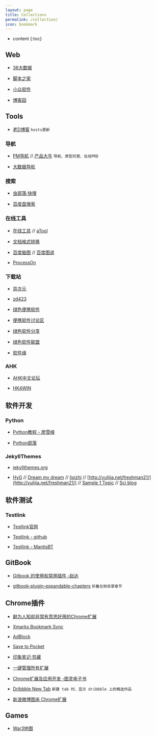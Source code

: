 ```yaml
---
layout: page
title: Collections
permalink: /collection/
icon: bookmark
---
```


* content
{:toc}


## Web

- [36大数据](http://www.36dsj.com/)

- [脚本之家](http://www.jb51.net/)

- [小众软件](http://www.jb51.net/)

- [博客园](http://www.cnblogs.com/)

## Tools

- [老D博客](https://laod.org/hosts/2015-google-hosts.html) `hosts更新`

### 导航

- [PM导航](http://www.pm265.com/) // [产品大牛](http://www.pmdaniu.com/navigate) `导航、原型托管、在线PRD`

- [大数据导航](http://hao.199it.com/)

### 搜索

- [虫部落·快搜](http://so.chongbuluo.com/)

- [百度盘搜索](http://so.baiduyun.me/)

### 在线工具

- [在线工具](http://tool.oschina.net/) // [aTool](http://www.atool.org/)

- [文档格式转换](http://www.docspal.com/)

- [百度脑图](http://naotu.baidu.com/) // [百度图说](http://tushuo.baidu.com/)

- [ProcessOn](https://www.processon.com/)

### 下载站

- [异次元](http://www.iplaysoft.com/)

- [zd423](http://www.zdfans.com/)

- [绿色便携软件](http://www.portablesoft.org/)

- [便携软件讨论区](http://forum.portableappc.com/viewtopic.php?f=4&t=386)

- [绿色软件分享](http://www.ccav1.com/)

- [绿色软件联盟](http://www.xdowns.com/)

- [软件缘](http://www.appcgn.com/)

### AHK

- [AHK中文论坛](http://ahk8.com/index.php)

- [HK4WIN](http://www.songruihua.com/hk4win/) 

## 软件开发

### Python

- [Python教程 - 廖雪峰](http://www.liaoxuefeng.com/wiki/0014316089557264a6b348958f449949df42a6d3a2e542c000)

- [Python部落](http://python.freelycode.com/)

### JekyllThemes

- [jekyllthemes.org](http://jekyllthemes.org/)

- [HyG](https://gaohaoyang.github.io/) // [Dream my dream](http://qrzhou.me/) // [lixizhi](http://lixizhi.github.io/projects/) // [http://yulijia.net/freshman21/](http://yulijia.net/freshman21/) // [Sample 1 Topic](http://idratherbewriting.com/documentation-theme-jekyll/p1_sample1.html) // [Sci blog](http://sciblog.yourfreebies.org/#)

## 软件测试

### Testlink

- [Testlink官网](http://www.testlink.org/)

- [Testlink - github](https://github.com/TestLinkOpenSourceTRMS/testlink-code)

- [Testlink - MantisBT](http://mantis.testlink.org/view_all_bug_page.php)

## GitBook

- [Gitbook 的使用和常用插件 -赵达](http://zhaoda.net/2015/11/09/gitbook-plugins/)

- [gitbook-plugin-expandable-chapters](https://plugins.gitbook.com/plugin/expandable-chapters) `折叠左侧目录章节`

## Chrome插件

- [鲜为人知却非常有意思好用的Chrome扩展](https://www.zhihu.com/question/23228162#answer-28057391)

- [Xmarks Bookmark Sync](https://chrome.google.com/webstore/detail/xmarks-bookmark-sync/ajpgkpeckebdhofmmjfgcjjiiejpodla?utm_source=chrome-app-launcher-info-dialog)

- [AdBlock](https://chrome.google.com/webstore/detail/adblock/gighmmpiobklfepjocnamgkkbiglidom)

- [Save to Pocket](https://chrome.google.com/webstore/detail/save-to-pocket/niloccemoadcdkdjlinkgdfekeahmflj)

- [印象笔记·剪藏](https://chrome.google.com/webstore/detail/evernote-web-clipper/pioclpoplcdbaefihamjohnefbikjilc)

- [一键管理所有扩展](https://chrome.google.com/webstore/detail/%E4%B8%80%E9%94%AE%E7%AE%A1%E7%90%86%E6%89%80%E6%9C%89%E6%89%A9%E5%B1%95/niemebbfnfbjfojajlmnbiikmcpjkkja)

- [Chrome扩展及应用开发 -图灵电子书](http://www.ituring.com.cn/minibook/950)

- [Dribbble New Tab](https://chrome.google.com/webstore/detail/dribbble-new-tab/hmhjbefkpednjogghoibpejdmemkinbn) `新建 tab 时，显示 dribbble 上的精选作品`

- [新浪微博图床 Chrome扩展](https://github.com/Suxiaogang/WeiboPicBed)




## Games

- [War3地图](http://fight.pcgames.com.cn/warcraft/msdtxz/)